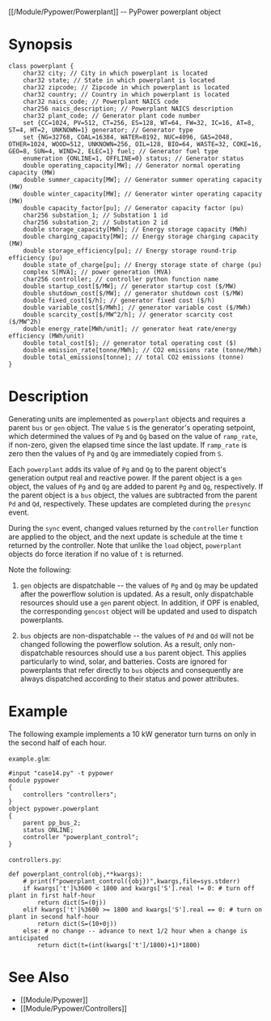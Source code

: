 [[/Module/Pypower/Powerplant]] -- PyPower powerplant object

# Synopsis

~~~
class powerplant {
    char32 city; // City in which powerplant is located
    char32 state; // State in which powerplant is located
    char32 zipcode; // Zipcode in which powerplant is located
    char32 country; // Country in which powerplant is located
    char32 naics_code; // Powerplant NAICS code
    char256 naics_description; // Powerplant NAICS description
    char32 plant_code; // Generator plant code number
    set {CC=1024, PV=512, CT=256, ES=128, WT=64, FW=32, IC=16, AT=8, ST=4, HT=2, UNKNOWN=1} generator; // Generator type
    set {NG=32768, COAL=16384, WATER=8192, NUC=4096, GAS=2048, OTHER=1024, WOOD=512, UNKNOWN=256, OIL=128, BIO=64, WASTE=32, COKE=16, GEO=8, SUN=4, WIND=2, ELEC=1} fuel; // Generator fuel type
    enumeration {ONLINE=1, OFFLINE=0} status; // Generator status
    double operating_capacity[MW]; // Generator normal operating capacity (MW)
    double summer_capacity[MW]; // Generator summer operating capacity (MW)
    double winter_capacity[MW]; // Generator winter operating capacity (MW)
    double capacity_factor[pu]; // Generator capacity factor (pu)
    char256 substation_1; // Substation 1 id
    char256 substation_2; // Substation 2 id
    double storage_capacity[MWh]; // Energy storage capacity (MWh)
    double charging_capacity[MW]; // Energy storage charging capacity (MW)
    double storage_efficiency[pu]; // Energy storage round-trip efficiency (pu)
    double state_of_charge[pu]; // Energy storage state of charge (pu)
    complex S[MVA]; // power generation (MVA)
    char256 controller; // controller python function name
    double startup_cost[$/MW]; // generator startup cost ($/MW)
    double shutdown_cost[$/MW]; // generator shutdown cost ($/MW)
    double fixed_cost[$/h]; // generator fixed cost ($/h)
    double variable_cost[$/MWh]; // generator variable cost ($/MWh)
    double scarcity_cost[$/MW^2/h]; // generator scarcity cost ($/MW^2h)
    double energy_rate[MWh/unit]; // generator heat rate/energy efficiency (MWh/unit)
    double total_cost[$]; // generator total operating cost ($)
    double emission_rate[tonne/MWh]; // CO2 emissions rate (tonne/MWh)
    double total_emissions[tonne]; // total CO2 emissions (tonne)
}
~~~

# Description

Generating units are implemented as `powerplant` objects and requires a parent
`bus` or `gen` object. The value `S` is the generator's operating setpoint,
which determined the values of `Pg` and `Qg` based on the value of
`ramp_rate`, if non-zero, given the elapsed time since the last update. If
`ramp_rate` is zero then the values of `Pg` and `Qg` are immediately copied
from `S`.

Each `powerplant` adds its value of `Pg` and `Qg` to the parent object's
generation output real and reactive power. If the parent object is a `gen`
object, the values of `Pg` and `Qg` are added to parent `Pg` and `Qg`,
respectively. If the parent object is a `bus` object, the values are
subtracted from the parent `Pd` and `Qd`, respectively. These updates are
completed during the `presync` event.

During the `sync` event, changed values returned by the `controller` function
are applied to the object, and the next update is schedule at the time `t`
returned by the controller.  Note that unlike the `load` object, `powerplant`
objects do force iteration if no value of `t` is returned.

Note the following:

1. `gen` objects are dispatchable -- the values of `Pg` and `Qg` may be
updated after the powerflow solution is updated. As a result, only
dispatchable resources should use a `gen` parent object. In addition, if OPF
is enabled, the corresponding `gencost` object will be updated and used to
dispatch powerplants.

2. `bus` objects are non-dispatchable -- the values of `Pd` and `Qd` will not
be changed following the powerflow solution. As a result, only
non-dispatchable resources should use a `bus` parent object. This applies
particularly to wind, solar, and batteries. Costs are ignored for powerplants
that refer directly to `bus` objects and consequently are always dispatched
according to their status and power attributes.

# Example

The following example implements a 10 kW generator turn turns on only in the
second half of each hour.

`example.glm`:
~~~
#input "case14.py" -t pypower
module pypower
{
    controllers "controllers";
}
object pypower.powerplant
{
    parent pp_bus_2;
    status ONLINE;
    controller "powerplant_control";
}
~~~

`controllers.py`:
~~~
def powerplant_control(obj,**kwargs):
    # print(f"powerplant_control({obj})",kwargs,file=sys.stderr)
    if kwargs['t']%3600 < 1800 and kwargs['S'].real != 0: # turn off plant in first half-hour
        return dict(S=(0j))
    elif kwargs['t']%3600 >= 1800 and kwargs['S'].real == 0: # turn on plant in second half-hour
        return dict(S=(10+0j))
    else: # no change -- advance to next 1/2 hour when a change is anticipated
        return dict(t=(int(kwargs['t']/1800)+1)*1800)
~~~

# See Also

* [[Module/Pypower]]
* [[Module/Pypower/Controllers]]
